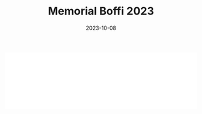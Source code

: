 ﻿---
layout: torneo
title:  "Memorial Boffi 2023"
date:   2023-10-08
---
<script>
  function resizeIframe(obj) {
    obj.style.height = obj.contentWindow.document.documentElement.scrollHeight + 'px';
  }
</script>
<iframe src="Grp1-Rd7.html" style="
    display: block;
    width: 100%;
    border: none;" frameborder="0" scrolling="no" onload="resizeIframe(this)"></iframe>